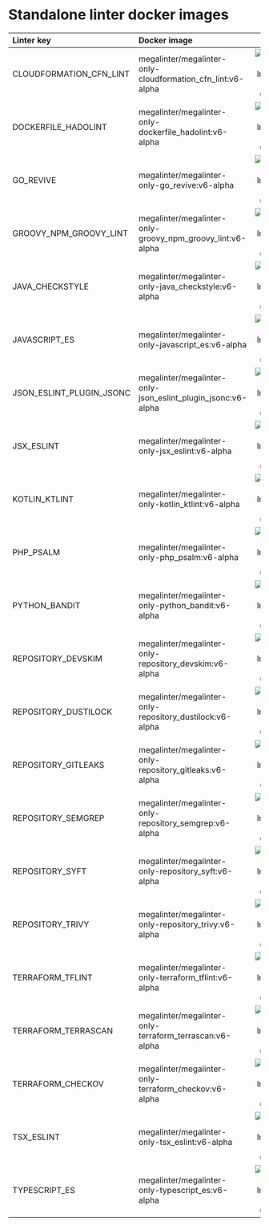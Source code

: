 # Standalone linter docker images

| Linter key               | Docker image                                                 |                                                               Size                                                                |
|:-------------------------|:-------------------------------------------------------------|:---------------------------------------------------------------------------------------------------------------------------------:|
| CLOUDFORMATION_CFN_LINT  | megalinter/megalinter-only-cloudformation_cfn_lint:v6-alpha  | ![Docker Image Size (tag)](https://img.shields.io/docker/image-size/megalinter/megalinter-only-cloudformation_cfn_lint/v6-alpha)  |
| DOCKERFILE_HADOLINT      | megalinter/megalinter-only-dockerfile_hadolint:v6-alpha      |   ![Docker Image Size (tag)](https://img.shields.io/docker/image-size/megalinter/megalinter-only-dockerfile_hadolint/v6-alpha)    |
| GO_REVIVE                | megalinter/megalinter-only-go_revive:v6-alpha                |        ![Docker Image Size (tag)](https://img.shields.io/docker/image-size/megalinter/megalinter-only-go_revive/v6-alpha)         |
| GROOVY_NPM_GROOVY_LINT   | megalinter/megalinter-only-groovy_npm_groovy_lint:v6-alpha   |  ![Docker Image Size (tag)](https://img.shields.io/docker/image-size/megalinter/megalinter-only-groovy_npm_groovy_lint/v6-alpha)  |
| JAVA_CHECKSTYLE          | megalinter/megalinter-only-java_checkstyle:v6-alpha          |     ![Docker Image Size (tag)](https://img.shields.io/docker/image-size/megalinter/megalinter-only-java_checkstyle/v6-alpha)      |
| JAVASCRIPT_ES            | megalinter/megalinter-only-javascript_es:v6-alpha            |      ![Docker Image Size (tag)](https://img.shields.io/docker/image-size/megalinter/megalinter-only-javascript_es/v6-alpha)       |
| JSON_ESLINT_PLUGIN_JSONC | megalinter/megalinter-only-json_eslint_plugin_jsonc:v6-alpha | ![Docker Image Size (tag)](https://img.shields.io/docker/image-size/megalinter/megalinter-only-json_eslint_plugin_jsonc/v6-alpha) |
| JSX_ESLINT               | megalinter/megalinter-only-jsx_eslint:v6-alpha               |        ![Docker Image Size (tag)](https://img.shields.io/docker/image-size/megalinter/megalinter-only-jsx_eslint/v6-alpha)        |
| KOTLIN_KTLINT            | megalinter/megalinter-only-kotlin_ktlint:v6-alpha            |      ![Docker Image Size (tag)](https://img.shields.io/docker/image-size/megalinter/megalinter-only-kotlin_ktlint/v6-alpha)       |
| PHP_PSALM                | megalinter/megalinter-only-php_psalm:v6-alpha                |        ![Docker Image Size (tag)](https://img.shields.io/docker/image-size/megalinter/megalinter-only-php_psalm/v6-alpha)         |
| PYTHON_BANDIT            | megalinter/megalinter-only-python_bandit:v6-alpha            |      ![Docker Image Size (tag)](https://img.shields.io/docker/image-size/megalinter/megalinter-only-python_bandit/v6-alpha)       |
| REPOSITORY_DEVSKIM       | megalinter/megalinter-only-repository_devskim:v6-alpha       |    ![Docker Image Size (tag)](https://img.shields.io/docker/image-size/megalinter/megalinter-only-repository_devskim/v6-alpha)    |
| REPOSITORY_DUSTILOCK     | megalinter/megalinter-only-repository_dustilock:v6-alpha     |   ![Docker Image Size (tag)](https://img.shields.io/docker/image-size/megalinter/megalinter-only-repository_dustilock/v6-alpha)   |
| REPOSITORY_GITLEAKS      | megalinter/megalinter-only-repository_gitleaks:v6-alpha      |   ![Docker Image Size (tag)](https://img.shields.io/docker/image-size/megalinter/megalinter-only-repository_gitleaks/v6-alpha)    |
| REPOSITORY_SEMGREP       | megalinter/megalinter-only-repository_semgrep:v6-alpha       |    ![Docker Image Size (tag)](https://img.shields.io/docker/image-size/megalinter/megalinter-only-repository_semgrep/v6-alpha)    |
| REPOSITORY_SYFT          | megalinter/megalinter-only-repository_syft:v6-alpha          |     ![Docker Image Size (tag)](https://img.shields.io/docker/image-size/megalinter/megalinter-only-repository_syft/v6-alpha)      |
| REPOSITORY_TRIVY         | megalinter/megalinter-only-repository_trivy:v6-alpha         |     ![Docker Image Size (tag)](https://img.shields.io/docker/image-size/megalinter/megalinter-only-repository_trivy/v6-alpha)     |
| TERRAFORM_TFLINT         | megalinter/megalinter-only-terraform_tflint:v6-alpha         |     ![Docker Image Size (tag)](https://img.shields.io/docker/image-size/megalinter/megalinter-only-terraform_tflint/v6-alpha)     |
| TERRAFORM_TERRASCAN      | megalinter/megalinter-only-terraform_terrascan:v6-alpha      |   ![Docker Image Size (tag)](https://img.shields.io/docker/image-size/megalinter/megalinter-only-terraform_terrascan/v6-alpha)    |
| TERRAFORM_CHECKOV        | megalinter/megalinter-only-terraform_checkov:v6-alpha        |    ![Docker Image Size (tag)](https://img.shields.io/docker/image-size/megalinter/megalinter-only-terraform_checkov/v6-alpha)     |
| TSX_ESLINT               | megalinter/megalinter-only-tsx_eslint:v6-alpha               |        ![Docker Image Size (tag)](https://img.shields.io/docker/image-size/megalinter/megalinter-only-tsx_eslint/v6-alpha)        |
| TYPESCRIPT_ES            | megalinter/megalinter-only-typescript_es:v6-alpha            |      ![Docker Image Size (tag)](https://img.shields.io/docker/image-size/megalinter/megalinter-only-typescript_es/v6-alpha)       |

